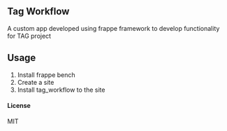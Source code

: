 ## Tag Workflow

A custom app developed using frappe framework to develop functionality for TAG project

## Usage
1. Install frappe bench
2. Create a site
3. Install tag_workflow to the site

#### License

MIT
